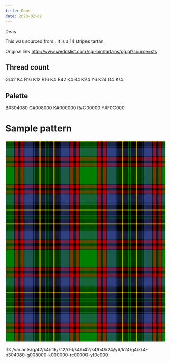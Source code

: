 ```yaml
---
title: Deas
date: 2023-02-02
---
```

Deas

This was sourced from <no value>.  It is a 14 stripes tartan.

Original link http://www.weddslist.com/cgi-bin/tartans/pg.pl?source=sts

## Thread count
G/42 K4 R16 K12 R16 K4 B42 K4 B4 K24 Y6 K24 G4 K/4

## Palette
B#304080 G#008000 K#000000 R#C00000 Y#F0C000

# Sample pattern

![Tartan detail](tartan.png "G/42 K4 R16 K12 R16 K4 B42 K4 B4 K24 Y6 K24 G4 K/4 tartan")

ID: /variants/g/42/k4/r16/k12/r16/k4/b42/k4/b4/k24/y6/k24/g4/k/4-b304080-g008000-k000000-rc00000-yf0c000